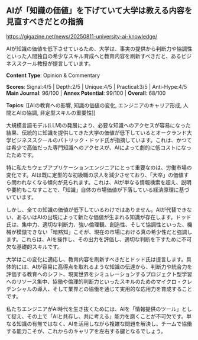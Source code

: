 ## AIが「知識の価値」を下げていて大学は教える内容を見直すべきだとの指摘

https://gigazine.net/news/20250811-university-ai-knowledge/

AIが知識の価値を低下させているため、大学は、事実の提供から判断力や協調性といった人間独自の希少なスキル育成へと教育内容を刷新すべきだと、あるビジネススクール教授が提言しています。

**Content Type**: Opinion & Commentary

**Scores**: Signal:4/5 | Depth:2/5 | Unique:4/5 | Practical:3/5 | Anti-Hype:4/5
**Main Journal**: 96/100 | **Annex Potential**: 99/100 | **Overall**: 68/100

**Topics**: [[AIの教育への影響, 知識の価値の変化, エンジニアのキャリア形成, 人間とAIの協調, 非定型スキルの重要性]]

大規模言語モデル(LLM)の発展により、必要な知識へのアクセスが容易になった結果、伝統的に知識を提供してきた大学の価値が低下しているとオークランド大学ビジネススクールのパトリック・ドッド氏が指摘しています。これは、かつては希少で高価だった専門知識へのアクセスが、AIによって劇的に低コストになったためです。

特に私たちウェブアプリケーションエンジニアにとって重要なのは、労働市場の変化です。AIは既に定型的な初級職の求人を減少させており、「大卒」の価値すら問われなくなる傾向が見られます。これは、AIが単なる情報検索を超え、説明や要約もこなすことで、「知識」自体の市場価値が下落している経済原理に基づいています。

しかし、全ての知識の価値が低下しているわけではありません。AIが代替できない、あるいはAIの出現によって新たな価値が生まれる知識が存在します。ドッド氏は、集中力、適切な判断力、強い倫理観、創造性、そして協調性といった、機械が模倣できない「暗黙知」こそが、現在の市場における真の希少性だと強調します。これらは、AIを操作し、その出力を評価し、適切な判断を下すために不可欠な基礎的スキルです。

大学はこの変化に適応し、教育内容を刷新すべきだとドッド氏は提言します。具体的には、AIが容易に高得点を取れるような知識の伝達から、判断力や統合力を評価する教育へのシフト、現実世界をシミュレーションするプロジェクト型学習へのリソース集中、協働や倫理的判断力といったスキルのためのマイクロ・クレデンシャルの導入、そして業界との協働を通じて実用的な応用力を育成することです。

私たちエンジニアがAI時代を生き抜くためには、AIを「情報提供のツール」として捉え、その上で「AIと共存し、共に考える」能力を磨くことが不可欠です。単なる知識の有無ではなく、AIを活用しながら複雑な問題を解決し、チームで協働する能力こそが、これからのキャリアを左右する鍵となるでしょう。
